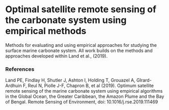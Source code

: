 
# Optimal satellite remote sensing of the carbonate system using empirical methods

Methods for evaluating and using empirical approaches for studying the surface marine carbonate system. All work builds on the methods and approaches developed within Land et al., (2019).

### References

Land PE, Findlay H, Shutler J, Ashton I, Holding T, Grouazel A, GIrard-Ardhuin F, Reul N, Piolle J-F, Chapron B, et al (2019). Optimum satellite remote sensing of the marine carbonate system using empirical algorithms in the Global Ocean, the Greater Caribbean, the Amazon Plume and the Bay of Bengal. Remote Sensing of Environment, doi: 10.1016/j.rse.2019.111469
